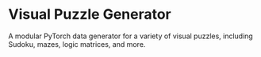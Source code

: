 # Visual Puzzle Generator

A modular PyTorch data generator for a variety of visual puzzles, including Sudoku, mazes, logic matrices, and more.